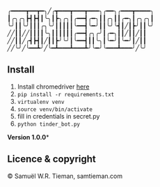 ╭━━━━┳━━┳━╮╱╭┳━━━┳━━━┳━━━╮╭━━╮╭━━━┳━━━━╮
┃╭╮╭╮┣┫┣┫┃╰╮┃┣╮╭╮┃╭━━┫╭━╮┃┃╭╮┃┃╭━╮┃╭╮╭╮┃
╰╯┃┃╰╯┃┃┃╭╮╰╯┃┃┃┃┃╰━━┫╰━╯┃┃╰╯╰┫┃╱┃┣╯┃┃╰╯
╱╱┃┃╱╱┃┃┃┃╰╮┃┃┃┃┃┃╭━━┫╭╮╭╯┃╭━╮┃┃╱┃┃╱┃┃
╱╱┃┃╱╭┫┣┫┃╱┃┃┣╯╰╯┃╰━━┫┃┃╰╮┃╰━╯┃╰━╯┃╱┃┃
╱╱╰╯╱╰━━┻╯╱╰━┻━━━┻━━━┻╯╰━╯╰━━━┻━━━╯╱╰╯

## Install 
1. Install chromedriver [here](https://chromedriver.chromium.org/)
2. `pip install -r requirements.txt`
3. `virtualenv venv`
4. `source venv/bin/activate`
5. fill in credentials in secret.py
6. `python tinder_bot.py`




**Version 1.0.0*** 

## Licence & copyright

© Samuël W.R. Tieman, samtieman.com
